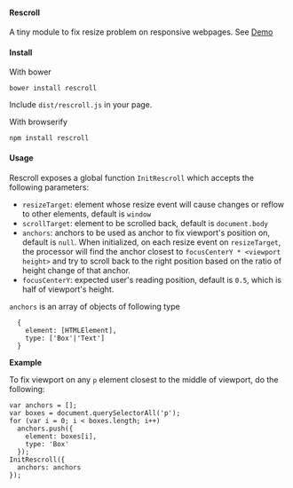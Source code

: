 #### Rescroll

A tiny module to fix resize problem on responsive webpages.
See [Demo](https://marani.github.io/rescroll)

#### Install

With bower
```
bower install rescroll
```
Include `dist/rescroll.js` in your page.


With browserify
```
npm install rescroll
```

#### Usage

Rescroll exposes a global function `InitRescroll` which accepts the following parameters:
- `resizeTarget`: element whose resize event will cause changes or reflow to other elements, default is `window`
- `scrollTarget`: element to be scrolled back, default is `document.body`
- `anchors`: anchors to be used as anchor to fix viewport's position on, default is `null`. When initialized, on each resize event on `resizeTarget`, the processor will find the anchor closest to `focusCenterY * <viewport height>` and try to scroll back to the right position based on the ratio of height change of that anchor.
- `focusCenterY`: expected user's reading position, default is `0.5`, which is half of viewport's height.

`anchors` is an array of objects of following type
```
  {
    element: [HTMLElement],
    type: ['Box'|'Text']
  }
```

**Example**

To fix viewport on any `p` element closest to the middle of viewport, do the following:
```
var anchors = [];
var boxes = document.querySelectorAll('p');
for (var i = 0; i < boxes.length; i++)
  anchors.push({
    element: boxes[i],
    type: 'Box'
  });
InitRescroll({
  anchors: anchors
});
```
